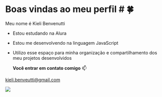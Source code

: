 # Boas vindas ao meu perfil # 🍀

Meu nome é Kieli Benvenutti

- Estou estudando na Alura
- Estou me desenvolvendo na linguagem JavaScript
- Utilizo esse espaço para minha organização e compartilhamento dos meu projetos desenvolvidos

  **Você entrar em contato comigo** 📫
  
kieli.benveutti@gmail.com

![](https://media1.tenor.com/m/1SctVwsfDeEAAAAC/moti-hearts.gif) 
